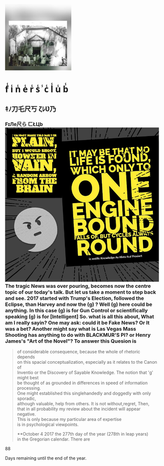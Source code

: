 ![](/assets/1481229413215.jpg)

# f̾ i̾ n̾ e̾ r̾ s̾ ̾ c̾ l̾ u̾ b̾

## ｷﾉ刀乇尺丂 ζﾚƲ乃

### FɪЛe尺ら ㄈŁЦb ![](/IMG_20170927_222520.jpg) The tragic News was over pouring, becomes now the centre topic of our today's talk.  But let us take a moment to step back and see.  2017 started with Trump's Election, followed the Eclipse, than Harvey and now the \(g\) ? Well \(g\) here could be anything. In this case \(g\) is for Gun Control or scientifically speaking \(g\) is for \[Intelligent\] So. what is all this about, What am I really sayin? One may ask: could it be Fake News? Or It was a bet?   Another might say what is Las Vegas Mass Shooting has anything to do with  BLACKMUR'S PI? or Henry James's "Art of the Novel"?   To answer this Quesion is

> of considerable consequence, because the whole of rhetoric depends  
>       on this spacial conceptualization, especially as it relates to the Canon of  
>         Inventio or the Discovery of Sayable Knowledge. The notion that 'g' might best  
>        be thought of as grounded in differences in speed of information processing.  
>       One might established this singlehandedly and doggedly with only sporadic,  
>       although valuable, help from others. It is not without,regret, Then,  
>       that in all probability my review about the incident will appear negative.  
>       This is only because my particular area of expertise  
>     is in psychological viewpoints.
>
> \*\*October 4 2017 the 277th day of the year \(278th in leap years\)  
> in the Gregorian calendar. There are

88

Days remaining until the end of the year.

